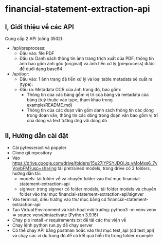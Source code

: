 # financial-statement-extraction-api

## I, Giới thiệu về các API
Cung cấp 2 API (cổng 3502):
- /api/preprocess:
    - Đầu vào: file PDF
    - Đầu ra: Danh sách thông tin ảnh trang trích xuất của PDF, thông tin ảnh bao gồm ảnh gốc (original) và ảnh tiền xử lý (preprocess) được để dưới dạng base64
- /api/ocr:
    - Đầu vào: 1 ảnh trang đã tiền xử lý và loại table metadata sẽ xuất ra (type):
    - Đầu ra: Metadata OCR của ảnh trang đó, bao gồm:
        - Thông tin của các bảng gồm vị trí của bảng và metadata của bảng (tuỳ thuộc vào type, tham khảo trong example/README.md)
        - Thông tin của các đoạn văn gồm danh sách thông tin các dòng trong đoạn văn, thông tin các dòng trong đoạn văn bao gồm vị trí của dòng và text tương ứng với dòng đó

## II, Hướng dẫn cài đặt
- Cài pytesseract và poppler
- Clone git repository
- Vào https://drive.google.com/drive/folders/15u27iYPSYJDOIJq_vMoMxs6_7yVpybFM?usp=sharing tải pretrained models, trong drive có 2 folders, hướng dẫn tải:
    - models: tải folder về và chuyển folder vào thư mục financial-statement-extraction-api
    - signver: trong signver có folder models, tải folder models và chuyển folder vào thư mục financial-statement-extraction-api/signver
- Vào terminal, điều hướng vào thư mục bằng cd financial-statement-extraction-api
- Tạo Virtual Environment và kích hoạt môi trường: python3 -m venv venv => source venv/bin/activate (Python 3.9.16)
- Chạy pip install -r requirements.txt để tải các thư viện về
- Chạy lệnh python run.py để chạy server
- Có thể chạy API bằng postman hoặc vào thư mục test_api (cd test_api) và chạy các ví dụ trong đó để có kết quả hiển thị trong folder example